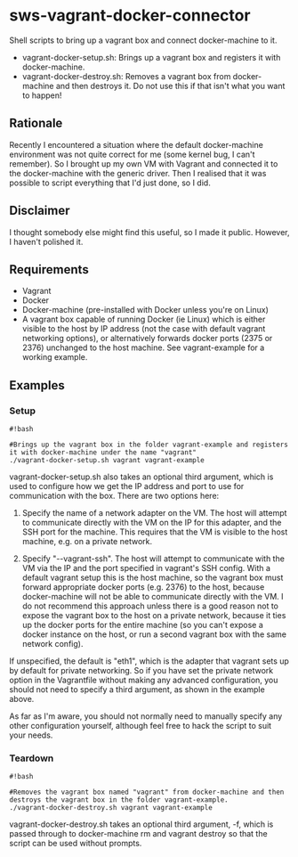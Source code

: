 # sws-vagrant-docker-connector #

Shell scripts to bring up a vagrant box and connect docker-machine to it.

* vagrant-docker-setup.sh: Brings up a vagrant box and registers it with docker-machine.
* vagrant-docker-destroy.sh: Removes a vagrant box from docker-machine and then destroys it. Do not use this if that isn't what you want to happen!

## Rationale ##

Recently I encountered a situation where the default docker-machine environment was not quite correct for me (some kernel bug, I can't remember). So I brought up my own VM with Vagrant and connected it to the docker-machine with the generic driver. Then I realised that it was possible to script everything that I'd just done, so I did.

## Disclaimer ##

I thought somebody else might find this useful, so I made it public. However, I haven't polished it.

## Requirements ##

* Vagrant
* Docker
* Docker-machine (pre-installed with Docker unless you're on Linux)
* A vagrant box capable of running Docker (ie Linux) which is either visible to the host by IP address (not the case with default vagrant networking options), or alternatively forwards docker ports (2375 or 2376) unchanged to the host machine. See vagrant-example for a working example.

## Examples ##

### Setup ###


```
#!bash

#Brings up the vagrant box in the folder vagrant-example and registers it with docker-machine under the name "vagrant"
./vagrant-docker-setup.sh vagrant vagrant-example
```


vagrant-docker-setup.sh also takes an optional third argument, which is used to configure how we get the IP address and port to use for communication with the box. There are two options here:

1. Specify the name of a network adapter on the VM. The host will attempt to communicate directly with the VM on the IP for this adapter, and the SSH port for the machine. This requires that the VM is visible to the host machine, e.g. on a private network.

2. Specify "--vagrant-ssh". The host will attempt to communicate with the VM via the IP and the port specified in vagrant's SSH config. With a default vagrant setup this is the host machine, so the vagrant box must forward appropriate docker ports (e.g. 2376) to the host, because docker-machine will not be able to communicate directly with the VM. I do not recommend this approach unless there is a good reason not to expose the vagrant box to the host on a private network, because it ties up the docker ports for the entire machine (so you can't expose a docker instance on the host, or run a second vagrant box with the same network config).

If unspecified, the default is "eth1", which is the adapter that vagrant sets up by default for private networking. So if you have set the private network option in the Vagrantfile without making any advanced configuration, you should not need to specify a third argument, as shown in the example above.

As far as I'm aware, you should not normally need to manually specify any other configuration yourself, although feel free to hack the script to suit your needs.

### Teardown ###


```
#!bash

#Removes the vagrant box named "vagrant" from docker-machine and then destroys the vagrant box in the folder vagrant-example.
./vagrant-docker-destroy.sh vagrant vagrant-example
```


vagrant-docker-destroy.sh takes an optional third argument, -f, which is passed through to docker-machine rm and vagrant destroy so that the script can be used without prompts.